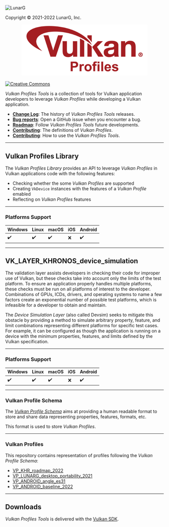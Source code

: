 <!-- markdownlint-disable MD041 -->
<p align="left"><img src="https://vulkan.lunarg.com/img/NewLunarGLogoBlack.png" alt="LunarG" width=263 height=113 /></p>
<p align="left">Copyright © 2021-2022 LunarG, Inc.</p>

<p align="center"><img src="./images/logo.png" width=400 /></p>

[![Creative Commons][3]][4]

[3]: https://i.creativecommons.org/l/by-nd/4.0/88x31.png "Creative Commons License"
[4]: https://creativecommons.org/licenses/by-nd/4.0/

*Vulkan Profiles Tools* is a collection of tools for Vulkan application developers to leverage *Vulkan Profiles* while developing a Vulkan application.

* **[Change Log](./CHANGELOG.md)**: The history of *Vulkan Profiles Tools* releases.
* **[Bug reports](https://github.com/LunarG/VulkanProfiles/issues)**: Open a GitHub issue when you encounter a bug.
* **[Roadmap](https://github.com/LunarG/VulkanProfiles/projects)**: Follow *Vulkan Profiles Tools* future developments.
* **[Contributing](./PROFILES.md)**: The definitions of *Vulkan Profiles*.
* **[Contributing](./TUTORIAL.md)**: How to use the *Vulkan Profiles Tools*.

--------------
## Vulkan Profiles Library

The *Vulkan Profiles Library* provides an API to leverage *Vulkan Profiles* in Vulkan applications code with the following features:
- Checking whether the some *Vulkan Profiles* are supported
- Creating `VkDevice` instances with the features of a *Vulkan Profile* emabled
- Reflecting on *Vulkan Profiles* features

--------------
### Platforms Support

| Windows            | Linux               | macOS              | iOS                | Android            |
| ------------------ | ------------------- | ------------------ | ------------------ | ------------------ |
| :heavy_check_mark: | :heavy_check_mark:  | :heavy_check_mark: | :x:                | :heavy_check_mark: |

--------------
## VK_LAYER_KHRONOS_device_simulation

The validation layer assists developers in checking their code for improper use of Vulkan, but
these checks take into account only the limits of the test platform. To ensure an application
properly handles multiple platforms, these checks must be run on all platforms of interest to the
developer. Combinations of GPUs, ICDs, drivers, and operating systems to name a few factors
create an exponential number of possible test platforms, which is infeasible for a developer to
obtain and maintain.

The *Device Simulation Layer* (also called Devsim) seeks to mitigate this obstacle by providing a
method to simulate arbitrary property, feature, and limit combinations representing different
platforms for specific test cases. For example, it can be configured as though the application is
running on a device with the minimum properties, features, and limits defined by the Vulkan
specification.

--------------
### Platforms Support

| Windows            | Linux               | macOS              | iOS                | Android            |
| ------------------ | ------------------- | ------------------ | ------------------ | ------------------ |
| :heavy_check_mark: | :heavy_check_mark:  | :heavy_check_mark: | :x:                | :heavy_check_mark: |

--------------
### Vulkan Profile Schema

The *[Vulkan Profile Schema](./schema/profiles.json)* aims at providing a human readable format to store and share data representing properties, features, formats, etc.

This format is used to store *Vulkan Profiles*.

--------------
### Vulkan Profiles

This repository contains representation of profiles following the *Vulkan Profile Schema*:
- [VP_KHR_roadmap_2022](./profiles/VP_KHR_roadmap_2022.json)
- [VP_LUNARG_desktop_portability_2021](./profiles/VP_LUNARG_desktop_portability_2021.json)
- [VP_ANDROID_angle_es31](./profiles/VP_ANDROID_angle_es31.json)
- [VP_ANDROID_baseline_2022](./profiles/VP_ANDROID_baseline_2022.json)

--------------
## Downloads

*Vulkan Profiles Tools* is delivered with the [Vulkan SDK](https://vulkan.lunarg.com/sdk/home).


